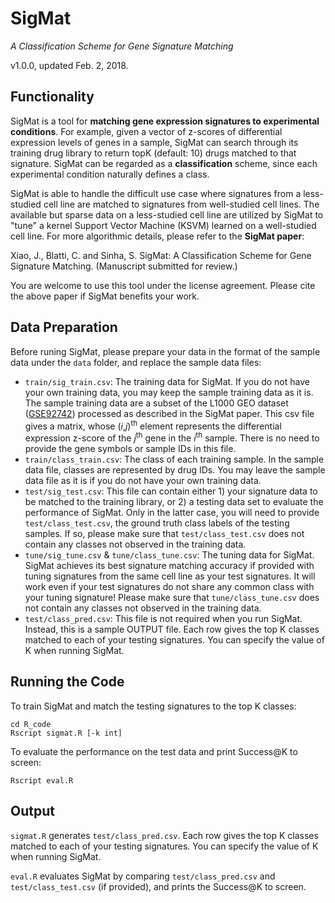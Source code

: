 # SigMat
*A Classification Scheme for Gene Signature Matching*

v1.0.0, updated Feb. 2, 2018.

## Functionality
SigMat is a tool for **matching gene expression signatures to experimental conditions**. For example, given a vector of z-scores of differential expression levels of genes in a sample, SigMat can search through its training drug library to return topK (default: 10) drugs matched to that signature. SigMat can be regarded as a **classification** scheme, since each experimental condition naturally defines a class.

SigMat is able to handle the difficult use case where signatures from a less-studied cell line are matched to signatures from well-studied cell lines. The available but sparse data on a less-studied cell line are utilized by SigMat to "tune" a kernel Support Vector Machine (KSVM) learned on a well-studied cell line. For more algorithmic details, please refer to the **SigMat paper**:

Xiao, J., Blatti, C. and Sinha, S. SigMat: A Classification Scheme for Gene Signature Matching. (Manuscript submitted for review.)

You are welcome to use this tool under the license agreement. Please cite the above paper if SigMat benefits your work.

## Data Preparation
Before runing SigMat, please prepare your data in the format of the sample data under the `data` folder, and replace the sample data files:

- `train/sig_train.csv`: The training data for SigMat. If you do not have your own training data, you may keep the sample training data as it is. The sample training data are a subset of the L1000 GEO dataset ([GSE92742](https://www.ncbi.nlm.nih.gov/geo/query/acc.cgi?acc=GSE92742)) processed as described in the SigMat paper. This csv file gives a matrix, whose (*i*,*j*)<sup>th</sup> element represents the differential expression z-score of the *j*<sup>th</sup> gene in the *i*<sup>th</sup> sample. There is no need to provide the gene symbols or sample IDs in this file.
- `train/class_train.csv`: The class of each training sample. In the sample data file, classes are represented by drug IDs. You may leave the sample data file as it is if you do not have your own training data.
- `test/sig_test.csv`: This file can contain either 1) your signature data to be matched to the training library, or 2) a testing data set to evaluate the performance of SigMat. Only in the latter case, you will need to provide `test/class_test.csv`, the ground truth class labels of the testing samples. If so, please make sure that `test/class_test.csv` does not contain any classes not observed in the training data.
- `tune/sig_tune.csv` & `tune/class_tune.csv`: The tuning data for SigMat. SigMat achieves its best signature matching accuracy if provided with tuning signatures from the same cell line as your test signatures. It will work even if your test signatures do not share any common class with your tuning signature! Please make sure that `tune/class_tune.csv` does not contain any classes not observed in the training data.
- `test/class_pred.csv`: This file is not required when you run SigMat. Instead, this is a sample OUTPUT file. Each row gives the top K classes matched to each of your testing signatures. You can specify the value of K when running SigMat.

## Running the Code

To train SigMat and match the testing signatures to the top K classes:

```
cd R_code
Rscript sigmat.R [-k int]
```

To evaluate the performance on the test data and print Success@K to screen:

```
Rscript eval.R
```

## Output
`sigmat.R` generates `test/class_pred.csv`. Each row gives the top K classes matched to each of your testing signatures. You can specify the value of K when running SigMat.

`eval.R` evaluates SigMat by comparing `test/class_pred.csv` and `test/class_test.csv` (if provided), and prints the Success@K to screen.
